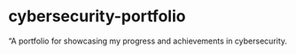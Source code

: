# cybersecurity-portfolio
“A portfolio for showcasing my progress and achievements in cybersecurity.
